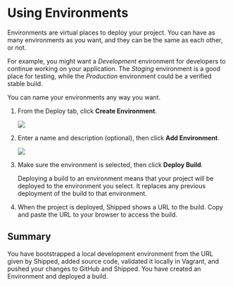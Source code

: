 # Using Environments

Environments are virtual places to deploy your project. You can have as many environments as you want, and they can be the same as each other, or not.

For example, you might want a *Development* environment for developers to continue working on your application. The *Staging* environment is a good place for testing, while the *Production* environment could be a verified stable build.

You can name your environments any way you want.

1. From the Deploy tab, click **Create Environment**.

	![](posts/files/shipped-manage-environments/assets/no_environment_created.png)

2. Enter a name and description (optional), then click **Add Environment**.

	![](posts/files/shipped-manage-environments/assets/enter_environment_name.png)

3. Make sure the environment is selected, then click **Deploy Build**. 

	Deploying a build to an environment means that your project will be deployed to the environment you select. It replaces any previous deployment of the build to that environment. 

4. When the project is deployed, Shipped shows a URL to the build. Copy and paste the URL to your browser to access the build.




## Summary

You have bootstrapped a local development environment from the URL given by Shipped, added source code, validated it locally in Vagrant, and pushed your changes to GitHub and Shipped. You have created an Environment and deployed a build.


